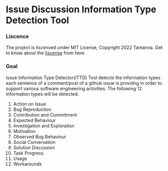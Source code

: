 # Issue Discussion Information Type Detection Tool

### Liscence
The project is liscensed under MIT License, Copyright 2022 Tamanna. Get to know about the [liscense](https://github.com/tamanna037/InformationTypesDetectionNLP/blob/main/LICENSE) from here.

### Goal
Issue Information Type Detector(ITTD) Tool detects the information types each sentence of a comment/post of a github issue is providng in order to support various software engineering activities.  The following 12 information types will be detected.
1. Action on Issue
2. Bug Reproduction
3. Contribution and Commitment 
4. Expected Behaviour
5. Investigation and Exploration
6. Motivation 
7. Observed Bug Behaviour
8. Social Conversation 
9. Solution Discussion
10. Task Progress
11. Usage 
12. Workarounds
